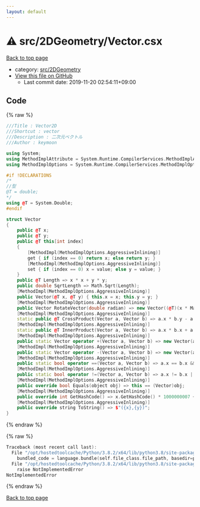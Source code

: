 ```yaml
---
layout: default
---
```


<!-- mathjax config similar to math.stackexchange -->
<script type="text/javascript" async
  src="https://cdnjs.cloudflare.com/ajax/libs/mathjax/2.7.5/MathJax.js?config=TeX-MML-AM_CHTML">
</script>
<script type="text/x-mathjax-config">
  MathJax.Hub.Config({
    TeX: { equationNumbers: { autoNumber: "AMS" }},
    tex2jax: {
      inlineMath: [ ['$','$'] ],
      processEscapes: true
    },
    "HTML-CSS": { matchFontHeight: false },
    displayAlign: "left",
    displayIndent: "2em"
  });
</script>

<script type="text/javascript" src="https://cdnjs.cloudflare.com/ajax/libs/jquery/3.4.1/jquery.min.js"></script>
<script src="https://cdn.jsdelivr.net/npm/jquery-balloon-js@1.1.2/jquery.balloon.min.js" integrity="sha256-ZEYs9VrgAeNuPvs15E39OsyOJaIkXEEt10fzxJ20+2I=" crossorigin="anonymous"></script>
<script type="text/javascript" src="../../../assets/js/copy-button.js"></script>
<link rel="stylesheet" href="../../../assets/css/copy-button.css" />


# :warning: src/2DGeometry/Vector.csx

<a href="../../../index.html">Back to top page</a>

* category: <a href="../../../index.html#e523881891a17947848207af929a3b93">src/2DGeometry</a>
* <a href="{{ site.github.repository_url }}/blob/master/src/2DGeometry/Vector.csx">View this file on GitHub</a>
    - Last commit date: 2019-11-20 02:54:11+09:00




## Code

<a id="unbundled"></a>
{% raw %}
```cpp
﻿///Title : Vector2D
///Shortcut : vector
///Description : 二次元ベクトル
///Author : keymoon

using System;
using MethodImplAttribute = System.Runtime.CompilerServices.MethodImplAttribute;
using MethodImplOptions = System.Runtime.CompilerServices.MethodImplOptions;

#if !DECLARATIONS
/*
//型
@T = double;
*/
using @T = System.Double;
#endif

struct Vector
{
    public @T x;
    public @T y;
    public @T this[int index]
    {
        [MethodImpl(MethodImplOptions.AggressiveInlining)]
        get { if (index == 0) return x; else return y; }
        [MethodImpl(MethodImplOptions.AggressiveInlining)]
        set { if (index == 0) x = value; else y = value; }
    }
    public @T Length => x * x + y * y;
    public double SqrtLength => Math.Sqrt(Length);
    [MethodImpl(MethodImplOptions.AggressiveInlining)]
    public Vector(@T x, @T y) { this.x = x; this.y = y; }
    [MethodImpl(MethodImplOptions.AggressiveInlining)]
    public Vector RotateVector(double radian) => new Vector((@T)(x * Math.Cos(radian) - y * Math.Sin(radian)), (@T)(x * Math.Sin(radian) + y * Math.Cos(radian)));
    [MethodImpl(MethodImplOptions.AggressiveInlining)]
    static public @T CrossProduct(Vector a, Vector b) => a.x * b.y - a.y * b.x;
    [MethodImpl(MethodImplOptions.AggressiveInlining)]
    static public @T InnerProduct(Vector a, Vector b) => a.x * b.x + a.y * b.y;
    [MethodImpl(MethodImplOptions.AggressiveInlining)]
    public static Vector operator +(Vector a, Vector b) => new Vector(a.x + b.x, a.y + b.y);
    [MethodImpl(MethodImplOptions.AggressiveInlining)]
    public static Vector operator -(Vector a, Vector b) => new Vector(a.x - b.x, a.y - b.y);
    [MethodImpl(MethodImplOptions.AggressiveInlining)]
    public static bool operator ==(Vector a, Vector b) => a.x == b.x && a.y == b.y;
    [MethodImpl(MethodImplOptions.AggressiveInlining)]
    public static bool operator !=(Vector a, Vector b) => a.x != b.x || a.y != b.y;
    [MethodImpl(MethodImplOptions.AggressiveInlining)]
    public override bool Equals(object obj) => this == (Vector)obj;
    [MethodImpl(MethodImplOptions.AggressiveInlining)]
    public override int GetHashCode() => x.GetHashCode() * 1000000007 + y.GetHashCode();
    [MethodImpl(MethodImplOptions.AggressiveInlining)]
    public override string ToString() => $"({x},{y})";
}
```
{% endraw %}

<a id="bundled"></a>
{% raw %}
```cpp
Traceback (most recent call last):
  File "/opt/hostedtoolcache/Python/3.8.2/x64/lib/python3.8/site-packages/onlinejudge_verify/docs.py", line 340, in write_contents
    bundled_code = language.bundle(self.file_class.file_path, basedir=pathlib.Path.cwd())
  File "/opt/hostedtoolcache/Python/3.8.2/x64/lib/python3.8/site-packages/onlinejudge_verify/languages/csharpscript.py", line 108, in bundle
    raise NotImplementedError
NotImplementedError

```
{% endraw %}

<a href="../../../index.html">Back to top page</a>


